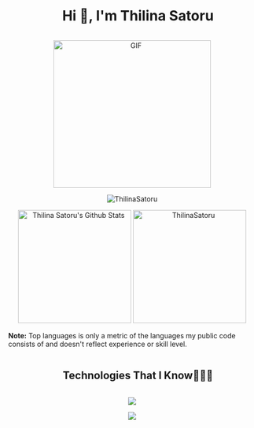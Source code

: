 <div id="user-content-toc">
  <ul align="center">
    <summary><h1 style="display: inline-block">Hi 👋, I'm Thilina Satoru</h1></summary>
  </ul>
</div>
<div align="center">
  <img align="center" height="300px" width= "320px" alt="GIF" src="https://media.giphy.com/media/CVtNe84hhYF9u/giphy.gif" />
</div>

<p align="center"><img src="https://github-readme-streak-stats.herokuapp.com/?user=ThilinaSatoru&theme=tokyonight_duo" alt="ThilinaSatoru" /></p>
<p align="center">
    <a href="https://github.com/anuraghazra/github-readme-stats">
	    <img alt="Thilina Satoru's Github Stats" src="https://github-readme-stats.vercel.app/api?username=ThilinaSatoru&show_icons=true&count_private=true&locale=en&theme=tokyonight&layout=compact" height="230px"/></a>
	  <img src="https://github-readme-stats.vercel.app/api/top-langs?username=ThilinaSatoru&langs_count=10&show_icons=true&locale=en&theme=tokyonight" alt="ThilinaSatoru" height="230px"/>
<br/>

  <b>Note:</b> Top languages is only a metric of the languages my public code consists of and doesn't reflect experience or skill level.
  </p>

<p id="user-content-toc">
  <ul align="center">
    <h2 style="display: inline-block">Technologies That I Know👨🏻‍💻</h2>
  </ul>
</p>

<p align="center">
  <a href="https://skillicons.dev">
    <img src="https://skillicons.dev/icons?i=git,aws,bootstrap,c,cpp,css,discord,docker,dynamodb,express,figma,firebase,github,html,idea,java,js,kotlin,linux,md,materialui,mongodb,mysql,nextjs,nodejs,postman,py,react,redux,tailwind,ts,vscode&perline=14" />
  </a>
</p>



<p align="center">
  <a href="https://www.linkedin.com/in/thilina-satoru-413940174/">
  	<img src="https://img.shields.io/badge/-LinkedIn-blue?style=for-the-badge&logo=linkedIn&logoColor=blue&labelColor=282828">
  </a>
</p>
